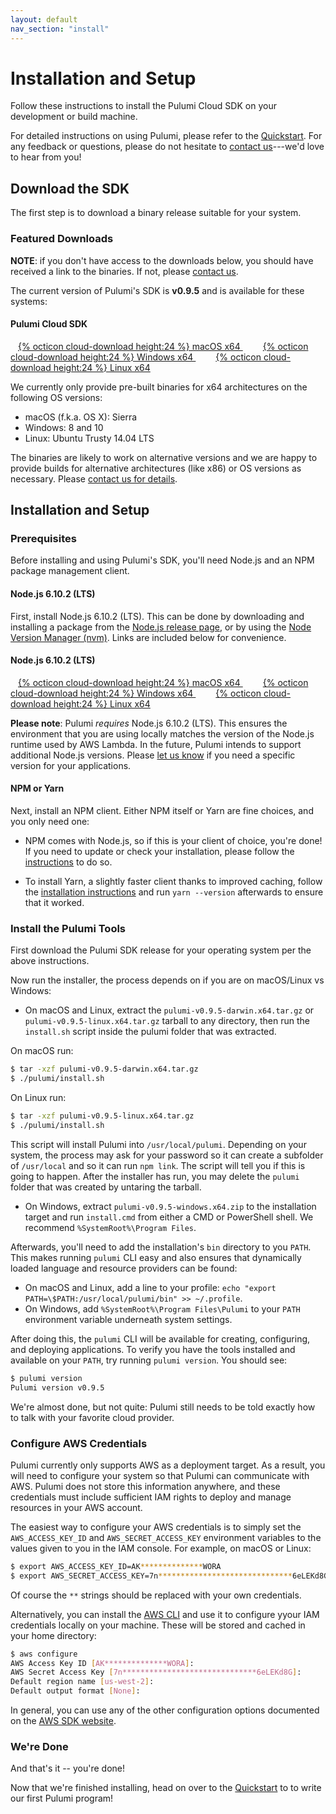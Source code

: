 ```yaml
---
layout: default
nav_section: "install"
---
```


# Installation and Setup

Follow these instructions to install the Pulumi Cloud SDK on your development or build machine.

For detailed instructions on using Pulumi, please refer to the <a href="/quickstart">Quickstart</a>.  For any
feedback or questions, please do not hesitate to [contact us](/contact)---we'd love to hear from you!

## Download the SDK

The first step is to download a binary release suitable for your system.

### Featured Downloads

**NOTE**: if you don't have access to the downloads below, you should have received a link to the binaries. If not, please [contact us](/contact).

The current version of Pulumi's SDK is <b>v0.9.5</b> and is
available for these systems:

<div class="little-jumbotron">
    <div class="container">
        <h4 class="f4 title">Pulumi Cloud SDK</h4>
        <p>
            <a
                    id="macos-download-link"
                    class="[ btn btn-lg ] [ white hover-white bg-brand hover-bg-accent2 no-underline ]"
                    style="padding-left: 12px; padding-right: 20px; padding-top: 8px; padding-bottom: 8px"
                    href="/releases/pulumi-v0.9.5-darwin.x64.tar.gz" role="button">
                {% octicon cloud-download height:24 %} macOS x64
            </a>
            <a
                    id="windows-download-link"
                    class="[ btn btn-lg ] [ white hover-white bg-brand hover-bg-accent2 no-underline ]"
                    style="padding-left: 12px; padding-right: 20px; padding-top: 8px; padding-bottom: 8px"
                    href="/releases/pulumi-v0.9.5-windows.x64.zip" role="button">
                {% octicon cloud-download height:24 %} Windows x64
            </a>
            <a
                    id="linux-download-link"
                    class="[ btn btn-lg ] [ white hover-white bg-brand hover-bg-accent2 no-underline ]"
                    style="padding-left: 12px; padding-right: 20px; padding-top: 8px; padding-bottom: 8px"
                    href="/releases/pulumi-v0.9.5-linux.x64.tar.gz" role="button">
                {% octicon cloud-download height:24 %} Linux x64
            </a>
        </p>
    </div>
</div>

We currently only provide pre-built binaries for x64 architectures on the following OS versions:

<ul>
    <li>macOS (f.k.a. OS X): Sierra</li>
    <li>Windows: 8 and 10</li>
    <li>Linux: Ubuntu Trusty 14.04 LTS</li>
</ul>

The binaries are likely to work on alternative versions and we are happy to provide builds for alternative
architectures (like x86) or OS versions as necessary.  Please [contact us for details](/contact).

## Installation and Setup

### Prerequisites

Before installing and using Pulumi's SDK, you'll need Node.js and an NPM package management client.

#### Node.js 6.10.2 (LTS)

First, install Node.js 6.10.2 (LTS).  This can be done by downloading and installing a package from the
[Node.js release page](https://nodejs.org/download/release/v6.10.2/), or by using the [Node Version Manager (nvm)](
https://github.com/creationix/nvm).  Links are included below for convenience.

<div class="little-jumbotron">
    <div class="container">
        <h4 class="f4 title">Node.js 6.10.2 (LTS)</h4>
        <p>
            <a class="[ btn btn-lg ] [ white hover-white bg-brand hover-bg-accent2 no-underline ]"
                    style="padding-left: 12px; padding-right: 20px; padding-top: 8px; padding-bottom: 8px"
                    href="https://nodejs.org/dist/v6.10.2/node-v6.10.2.pkg" role="button">
                {% octicon cloud-download height:24 %} macOS x64
            </a>
            <a class="[ btn btn-lg ] [ white hover-white bg-brand hover-bg-accent2 no-underline ]"
                    style="padding-left: 12px; padding-right: 20px; padding-top: 8px; padding-bottom: 8px"
                    href="https://nodejs.org/dist/v6.10.2/node-v6.10.2-x64.msi" role="button">
                {% octicon cloud-download height:24 %} Windows x64
            </a>
            <a class="[ btn btn-lg ] [ white hover-white bg-brand hover-bg-accent2 no-underline ]"
                    style="padding-left: 12px; padding-right: 20px; padding-top: 8px; padding-bottom: 8px"
                    href="https://nodejs.org/dist/v6.10.2/node-v6.10.2-linux-x64.tar.gz" role="button">
                {% octicon cloud-download height:24 %} Linux x64
            </a>
        </p>
    </div>
</div>

**Please note**: Pulumi *requires* Node.js 6.10.2 (LTS).  This ensures the environment that you are using locally
matches the version of the Node.js runtime used by AWS Lambda.  In the future, Pulumi intends to support additional
Node.js versions.  Please [let us know](/contact) if you need a specific version for your applications.

#### NPM or Yarn

Next, install an NPM client.  Either NPM itself or Yarn are fine choices, and you only need one:

* NPM comes with Node.js, so if this is your client of choice, you're done!  If you need to update or check your
  installation, please follow the [instructions](https://docs.npmjs.com/getting-started/installing-node) to do so.

* To install Yarn, a slightly faster client thanks to improved caching, follow the [installation instructions](
  https://yarnpkg.com/lang/en/docs/install/) and run `yarn --version` afterwards to ensure that it worked.

### Install the Pulumi Tools

First download the Pulumi SDK release for your operating system per the above instructions.

Now run the installer, the process depends on if you are on macOS/Linux vs Windows:

* On macOS and Linux, extract the `pulumi-v0.9.5-darwin.x64.tar.gz` or `pulumi-v0.9.5-linux.x64.tar.gz` tarball to any
  directory, then run the `install.sh` script inside the pulumi folder that was extracted.

On macOS run:
```bash
$ tar -xzf pulumi-v0.9.5-darwin.x64.tar.gz
$ ./pulumi/install.sh
```

On Linux run:
```bash
$ tar -xzf pulumi-v0.9.5-linux.x64.tar.gz
$ ./pulumi/install.sh
```

This script will install Pulumi into `/usr/local/pulumi`. Depending on your system, the process may ask for your password
so it can create a subfolder of `/usr/local` and so it can run `npm link`. The script will tell you if this is going to
happen.  After the installer has run, you may delete the `pulumi` folder that was created by untaring the tarball.

* On Windows, extract `pulumi-v0.9.5-windows.x64.zip` to the installation target and run  `install.cmd` from either a
  CMD or PowerShell shell.  We recommend `%SystemRoot%\Program Files`.

Afterwards, you'll need to add the installation's `bin` directory to you `PATH`.  This makes running `pulumi` CLI easy
and also ensures that dynamically loaded language and resource providers can be found:

* On macOS and Linux, add a line to your profile: `echo "export PATH=\$PATH:/usr/local/pulumi/bin" >> ~/.profile`.
* On Windows, add `%SystemRoot%\Program Files\Pulumi` to your `PATH` environment variable underneath system settings.

After doing this, the `pulumi` CLI will be available for creating, configuring, and deploying applications.  To verify
you have the tools installed and available on your `PATH`, try running `pulumi version`.  You should see:

```bash
$ pulumi version
Pulumi version v0.9.5
```

We're almost done, but not quite: Pulumi still needs to be told exactly how to talk with your favorite cloud provider.

### Configure AWS Credentials

Pulumi currently only supports AWS as a deployment target.  As a result, you will need to configure your system
so that Pulumi can communicate with AWS.  Pulumi does not store this information anywhere, and these credentials
must include sufficient IAM rights to deploy and manage resources in your AWS account.

The easiest way to configure your AWS credentials is to simply set the `AWS_ACCESS_KEY_ID` and
`AWS_SECRET_ACCESS_KEY` environment variables to the values given to you in the IAM console.  For example,
on macOS or Linux:

```bash
$ export AWS_ACCESS_KEY_ID=AK**************WORA
$ export AWS_SECRET_ACCESS_KEY=7n******************************6eLEKd8G
```

Of course the `**` strings should be replaced with your own credentials.

Alternatively, you can install the [AWS CLI](http://docs.aws.amazon.com/cli/latest/userguide/installing.html) and use
it to configure yyour IAM credentials locally on your machine.  These will be stored and cached in your home directory:

```bash
$ aws configure
AWS Access Key ID [AK**************WORA]:
AWS Secret Access Key [7n******************************6eLEKd8G]:
Default region name [us-west-2]:
Default output format [None]:
```

In general, you can use any of the other configuration options documented on the [AWS SDK website](
http://docs.aws.amazon.com/sdk-for-go/v1/developer-guide/configuring-sdk.html).

### We're Done

And that's it -- you're done!

Now that we're finished installing, head on over to the [Quickstart](/quickstart) to to write our first Pulumi program!
